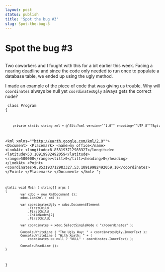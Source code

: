 ```yaml
---
layout: post
status: publish
title: 'Spot the bug #3'
slug: Spot-the-bug-3
---
```

# Spot the bug #3
## 

Two coworkers and I fought with this for a bit earlier this week. Facing a nearing deadline and since the code only needed to run once to populate a database table, we ended up using the ugly method.

I made an example of the piece of code that was giving us trouble. Why  will <code>coordinates</code> always be null yet <code>coordinatesUgly</code> always gets the correct node?

<code><pre class="prettyprint" style="border: none;">
class Program
{

        private static string xml = @"&lt;?xml version=""1.0"" encoding=""UTF-8""?&gt; 
&lt;kml xmlns=""http://earth.google.com/kml/2.0""&gt;
  &lt;Document&gt;
  &lt;Placemark&gt;
   &lt;name&gt;my office&lt;/name&gt;
   &lt;LookAt&gt;
      &lt;longitude&gt;8.853193712983327&lt;/longitude&gt;
      &lt;latitude&gt;53.10919982492059&lt;/latitude&gt;
      &lt;range&gt;500000&lt;/range&gt;&lt;tilt&gt;0&lt;/tilt&gt;&lt;heading&gt;0&lt;/heading&gt;
   &lt;/LookAt&gt;
   &lt;Point&gt;
     &lt;coordinates&gt;8.853193712983327,53.10919982492059,10&lt;/coordinates&gt;
   &lt;/Point&gt;
  &lt;/Placemark&gt;
 &lt;/Document&gt;
&lt;/kml&gt;
";

    static void Main ( string[] args )
    {
            var xdoc = new XmlDocument ();
            xdoc.LoadXml ( xml );

            var coordinatesUgly = xdoc.DocumentElement
                .FirstChild
                .FirstChild
                .ChildNodes[2]
                .FirstChild;

            var coordinates = xdoc.SelectSingleNode ( "//coordinates" );

            Console.WriteLine ( "The Ugly Way: " + coordinatesUgly.InnerText );
            Console.WriteLine ( "With Xpath: " + (
                coordinates == null ? "NULL" : coordinates.InnerText) );

            Console.ReadLine ();
    }
}
</pre></code>